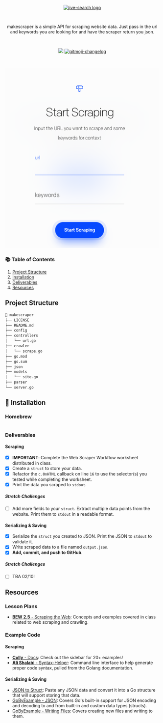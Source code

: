 <p align="center">
  <a href="#">
    <img alt="jive-search logo" src="docs/media/logo.png"> 
  </a>
</p>

<br>

<p align="center">
makescraper is a simple API for scraping website data. Just pass in the url and keywords you are looking for and have the scraper return you json.
</p>

<br>
<p align="center">
   <a href="https://goreportcard.com/badge/github.com/imthaghost/makescraper"><img src="https://goreportcard.com/badge/github.com/imthaghost/makescraper"></a>
   <a href="#">
    <img src="https://cdn.rawgit.com/sindresorhus/awesome/d7305f38d29fed78fa85652e3a63e154dd8e8829/media/badge.svg"alt="gitmoji-changelog">
  </a>
</p>
<br>

![form](docs/media/form.png)

### 📚 Table of Contents

1. [Project Structure](#project-structure)
2. [Installation](#installation)
3. [Deliverables](#deliverables)
4. [Resources](#resources)

## Project Structure

```bash
📂 makescraper
├── LICENSE
├── README.md
├── config
├── controllers
│   └── url.go
├── crawler
│   └── scrape.go
├── go.mod
├── go.sum
├── json
├── models
│   └── site.go
├── parser
└── server.go
```

## 🚀 Installation

### Homebrew

```bash

```

### Deliverables

#### Scraping

-   [x] **IMPORTANT**: Complete the Web Scraper Workflow worksheet distributed in class.
-   [x] Create a `struct` to store your data.
-   [x] Refactor the `c.OnHTML` callback on line `16` to use the selector(s) you tested while completing the worksheet.
-   [x] Print the data you scraped to `stdout`.

##### Stretch Challenges

-   [ ] Add more fields to your `struct`. Extract multiple data points from the website. Print them to `stdout` in a readable format.

#### Serializing & Saving

-   [x] Serialize the `struct` you created to JSON. Print the JSON to `stdout` to validate it.
-   [x] Write scraped data to a file named `output.json`.
-   [x] **Add, commit, and push to GitHub**.

##### Stretch Challenges

-   [ ] TBA 02/10!

## Resources

### Lesson Plans

-   [**BEW 2.5** - Scraping the Web](https://make-school-courses.github.io/BEW-2.5-Strongly-Typed-Languages/#/Lessons/WebScraping.md): Concepts and examples covered in class related to web scraping and crawling.

### Example Code

#### Scraping

-   [**Colly** - Docs](http://go-colly.org/docs/): Check out the sidebar for 20+ examples!
-   [**Ali Shalabi** - Syntax-Helper](https://github.com/alishalabi/syntax-helper): Command line interface to help generate proper code syntax, pulled from the Golang documentation.

#### Serializing & Saving

-   [JSON to Struct](https://mholt.github.io/json-to-go/): Paste any JSON data and convert it into a Go structure that will support storing that data.
-   [GoByExample - JSON](https://gobyexample.com/json): Covers Go's built-in support for JSON encoding and decoding to and from built-in and custom data types (structs).
-   [GoByExample - Writing Files](https://gobyexample.com/writing-files): Covers creating new files and writing to them.
